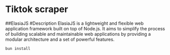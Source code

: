 # Tiktok scraper

##ElasiaJS
#Description
ElasiaJS is a lightweight and flexible web application framework built on top of Node.js. It aims to simplify the process of building scalable and maintainable web applications by providing a modular architecture and a set of powerful features.

```
bun install
```
